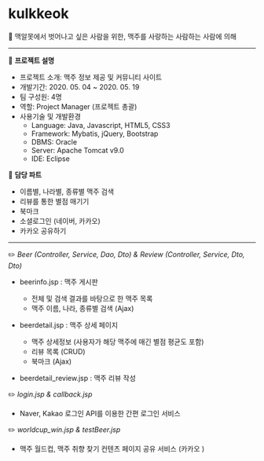 # kulkkeok
🍺 맥알못에서 벗어나고 싶은 사람을 위한, 맥주를 사랑하는 사람하는 사람에 의해

* * *
🔖  **프로젝트 설명**
- 프로젝트 소개: 맥주 정보 제공 및 커뮤니티 사이트
- 개발기간: 2020. 05. 04 ~ 2020. 05. 19
- 팀 구성원: 4명
- 역할: Project Manager (프로젝트 총괄)
- 사용기술 및 개발환경
  - Language: Java, Javascript, HTML5, CSS3
  - Framework: Mybatis, jQuery, Bootstrap
  - DBMS: Oracle
  - Server: Apache Tomcat v9.0
  - IDE: Eclipse
 
🔖 **담당 파트**
  - 이름별, 나라별, 종류별 맥주 검색
  - 리뷰를 통한 별점 매기기
  - 북마크
  - 소셜로그인 (네이버, 카카오)
  - 카카오 공유하기

* * *
✏️ _Beer (Controller, Service, Dao, Dto) & Review (Controller, Service, Dto, Dto)_
  
  - beerinfo.jsp : 맥주 게시판
    - 전체 및 검색 결과를 바탕으로 한 맥주 목록
    - 맥주 이름, 나라, 종류별 검색 (Ajax)
 
  - beerdetail.jsp : 맥주 상세 페이지
    - 맥주 상세정보 (사용자가 해당 맥주에 매긴 별점 평균도 포함)
    - 리뷰 목록 (CRUD)
    - 북마크 (Ajax)
    
  - beerdetail_review.jsp : 맥주 리뷰 작성

✏️ _login.jsp & callback.jsp_

  - Naver, Kakao 로그인 API를 이용한 간편 로그인 서비스

✏️ _worldcup_win.jsp & testBeer.jsp_
  - 맥주 월드컵, 맥주 취향 찾기 컨텐츠 페이지 공유 서비스 (카카오 )

